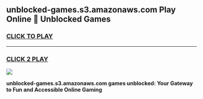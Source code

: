 
## unblocked-games.s3.amazonaws.com Play Online 👋 Unblocked Games
<h3>
<a href="https://premium.freeplayer.one?title=unblocked-games.s3.amazonaws.com&ref=19F">CLICK TO PLAY</a></h3>
<hr>

<h3>
<a href="https://premium.freeplayer.one?title=unblocked-games.s3.amazonaws.com&ref=19F">CLICK 2 PLAY</a>
  
</h3>

<a href="https://premium.freeplayer.one?title=unblocked-games.s3.amazonaws.com&ref=19F"><img src="https://clearcache.store/games.png"></a>


**unblocked-games.s3.amazonaws.com games unblocked: Your Gateway to Fun and Accessible Online Gaming**
